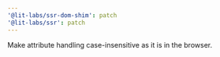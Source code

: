 ```yaml
---
'@lit-labs/ssr-dom-shim': patch
'@lit-labs/ssr': patch
---
```


Make attribute handling case-insensitive as it is in the browser.
